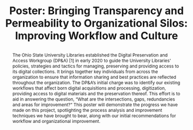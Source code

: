 ---
abstract: The Ohio State University Libraries established the Digital Preservation
  and Access Workgroup (DP&A) [1] in early 2020 to guide the University Libraries'
  policies, strategies and tactics for managing, preserving and providing access to
  its digital collections. It brings together key individuals from across the organization
  to ensure that information sharing and best practices are reflected throughout the
  organization. The DP&A’s initial charge was to identify our existing workflows that
  affect born digital acquisitions and processing, digitization, providing access
  to digital materials and the preservation thereof. This effort is to aid in answering
  the question, “What are the intersections, gaps, redundancies and areas for improvement?”
  This poster will demonstrate the progress we have made on this project, spotlighting
  the process analysis and improvement techniques we have brought to bear, along with
  our initial recommendations for workflow and organizational improvement.
creators:
- Noonan, Daniel
date: null
document_url: https://az659834.vo.msecnd.net/eventsairwesteuprod/production-inconference-public/45c2d9bd33274267b825c95874852297
grand_parent: iPRES
institutions:
- The Ohio State University
keywords:
- digital preservation
- prioritization
- process improvement
landing_page_url: null
language: eng
layout: publication
license: CC-BY 4.0 International
notes_url: null
parent: iPRES 2022
publication_type: poster
size: null
slides_url: null
source_name: iPRES
stream_url: null
title: "Poster: Bringing Transparency and Permeability to Organizational Silos: Improving
  Workflow and Culture\r\n"
year: 2022
---